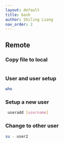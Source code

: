 ```yaml
---
layout: default
title: bash
author: Shiling Liang
nav_order: 2
---
```



## Remote 

### Copy file to local

```bash

```

### User and user setup

```bash
who
```

### Setup a new user

```bash
 useradd [username]
```

### Change to other user

```bash
su - user2
```

